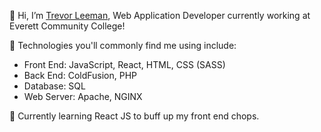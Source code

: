 👋 Hi, I’m [Trevor Leeman](https://www.linkedin.com/in/trevor-leeman/), Web Application Developer currently working at Everett Community College!

🧰 Technologies you'll commonly find me using include:
- Front End: JavaScript, React, HTML, CSS (SASS) 
- Back End: ColdFusion, PHP
- Database: SQL
- Web Server: Apache, NGINX

🌱 Currently learning React JS to buff up my front end chops.
